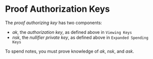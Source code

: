 
# Proof Authorization Keys

The *proof authorizing key* has two components:

* $ak$, the *authorization key*, as defined above in `Viewing Keys`
* $nsk$, the *nullifier private key*, as defined above in `Expanded Spending Keys`

To spend notes, you must prove knowledge of $ak$, $nsk$, and $ask$.
